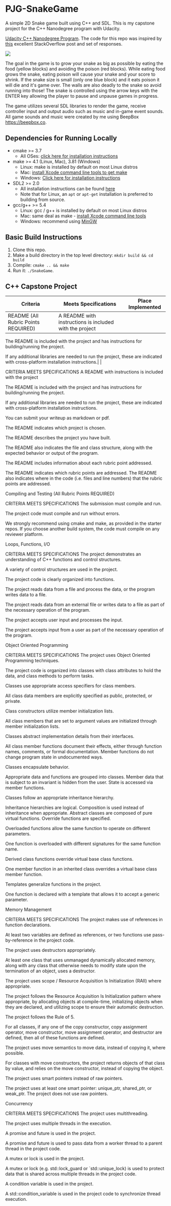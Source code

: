 # PJG-SnakeGame
A simple 2D Snake game built using C++ and SDL. This is my capstone project for the C++ Nanodegree program with Udacity.

[Udacity C++ Nanodegree Program](https://www.udacity.com/course/c-plus-plus-nanodegree--nd213). The code for this repo was inspired by [this](https://codereview.stackexchange.com/questions/212296/snake-game-in-c-with-sdl) excellent StackOverflow post and set of responses.

<img src="snake_game.gif"/>

The goal in the game is to grow your snake as big as possible by eating the food (yellow blocks) and avoiding the poison (red blocks). While eating food grows the snake, eating poison will cause your snake and your score to shrink. If the snake size is small (only one blue block) and it eats poison it will die and it's game over. The walls are also deadly to the snake so avoid running into those! The snake is controlled using the arrow keys with the ENTER key allowing the player to pause and unpause games in progress.

The game utilizes several SDL libraries to render the game, receive controller input and output audio such as music and in-game event sounds. All game sounds and music were created by me using BeepBox https://beepbox.co.

## Dependencies for Running Locally
* cmake >= 3.7
  * All OSes: [click here for installation instructions](https://cmake.org/install/)
* make >= 4.1 (Linux, Mac), 3.81 (Windows)
  * Linux: make is installed by default on most Linux distros
  * Mac: [install Xcode command line tools to get make](https://developer.apple.com/xcode/features/)
  * Windows: [Click here for installation instructions](http://gnuwin32.sourceforge.net/packages/make.htm)
* SDL2 >= 2.0
  * All installation instructions can be found [here](https://wiki.libsdl.org/Installation)
  * Note that for Linux, an `apt` or `apt-get` installation is preferred to building from source.
* gcc/g++ >= 5.4
  * Linux: gcc / g++ is installed by default on most Linux distros
  * Mac: same deal as make - [install Xcode command line tools](https://developer.apple.com/xcode/features/)
  * Windows: recommend using [MinGW](http://www.mingw.org/)

## Basic Build Instructions

1. Clone this repo.
2. Make a build directory in the top level directory: `mkdir build && cd build`
3. Compile: `cmake .. && make`
4. Run it: `./SnakeGame`.

## C++ Capstone Project

| Criteria | Meets Specifications | Place Implemented|
|--------------------------------------|----------------------|------------------|
|README (All Rubric Points REQUIRED)| A README with instructions is included with the project

The README is included with the project and has instructions for building/running the project.

If any additional libraries are needed to run the project, these are indicated with cross-platform installation instructions.| |


CRITERIA
MEETS SPECIFICATIONS
A README with instructions is included with the project

The README is included with the project and has instructions for building/running the project.

If any additional libraries are needed to run the project, these are indicated with cross-platform installation instructions.

You can submit your writeup as markdown or pdf.

The README indicates which project is chosen.

The README describes the project you have built.

The README also indicates the file and class structure, along with the expected behavior or output of the program.

The README includes information about each rubric point addressed.

The README indicates which rubric points are addressed. The README also indicates where in the code (i.e. files and line numbers) that the rubric points are addressed.

Compiling and Testing (All Rubric Points REQUIRED)

CRITERIA
MEETS SPECIFICATIONS
The submission must compile and run.

The project code must compile and run without errors.

We strongly recommend using cmake and make, as provided in the starter repos. If you choose another build system, the code must compile on any reviewer platform.

Loops, Functions, I/O

CRITERIA
MEETS SPECIFICATIONS
The project demonstrates an understanding of C++ functions and control structures.

A variety of control structures are used in the project.

The project code is clearly organized into functions.

The project reads data from a file and process the data, or the program writes data to a file.

The project reads data from an external file or writes data to a file as part of the necessary operation of the program.

The project accepts user input and processes the input.

The project accepts input from a user as part of the necessary operation of the program.

Object Oriented Programming

CRITERIA
MEETS SPECIFICATIONS
The project uses Object Oriented Programming techniques.

The project code is organized into classes with class attributes to hold the data, and class methods to perform tasks.

Classes use appropriate access specifiers for class members.

All class data members are explicitly specified as public, protected, or private.

Class constructors utilize member initialization lists.

All class members that are set to argument values are initialized through member initialization lists.

Classes abstract implementation details from their interfaces.

All class member functions document their effects, either through function names, comments, or formal documentation. Member functions do not change program state in undocumented ways.

Classes encapsulate behavior.

Appropriate data and functions are grouped into classes. Member data that is subject to an invariant is hidden from the user. State is accessed via member functions.

Classes follow an appropriate inheritance hierarchy.

Inheritance hierarchies are logical. Composition is used instead of inheritance when appropriate. Abstract classes are composed of pure virtual functions. Override functions are specified.

Overloaded functions allow the same function to operate on different parameters.

One function is overloaded with different signatures for the same function name.

Derived class functions override virtual base class functions.

One member function in an inherited class overrides a virtual base class member function.

Templates generalize functions in the project.

One function is declared with a template that allows it to accept a generic parameter.

Memory Management

CRITERIA
MEETS SPECIFICATIONS
The project makes use of references in function declarations.

At least two variables are defined as references, or two functions use pass-by-reference in the project code.

The project uses destructors appropriately.

At least one class that uses unmanaged dynamically allocated memory, along with any class that otherwise needs to modify state upon the termination of an object, uses a destructor.

The project uses scope / Resource Acquisition Is Initialization (RAII) where appropriate.

The project follows the Resource Acquisition Is Initialization pattern where appropriate, by allocating objects at compile-time, initializing objects when they are declared, and utilizing scope to ensure their automatic destruction.

The project follows the Rule of 5.

For all classes, if any one of the copy constructor, copy assignment operator, move constructor, move assignment operator, and destructor are defined, then all of these functions are defined.

The project uses move semantics to move data, instead of copying it, where possible.

For classes with move constructors, the project returns objects of that class by value, and relies on the move constructor, instead of copying the object.

The project uses smart pointers instead of raw pointers.

The project uses at least one smart pointer: unique_ptr, shared_ptr, or weak_ptr. The project does not use raw pointers.

Concurrency

CRITERIA
MEETS SPECIFICATIONS
The project uses multithreading.

The project uses multiple threads in the execution.

A promise and future is used in the project.

A promise and future is used to pass data from a worker thread to a parent thread in the project code.

A mutex or lock is used in the project.

A mutex or lock (e.g. std::lock_guard or `std::unique_lock) is used to protect data that is shared across multiple threads in the project code.

A condition variable is used in the project.

A std::condition_variable is used in the project code to synchronize thread execution.
